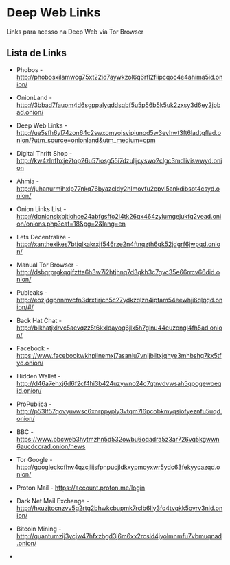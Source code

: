 # Deep Web Links
Links para acesso na Deep Web via Tor Browser

## Lista de Links

- Phobos - http://phobosxilamwcg75xt22id7aywkzol6q6rfl2flipcqoc4e4ahima5id.onion/

- OnionLand - http://3bbad7fauom4d6sgppalyqddsqbf5u5p56b5k5uk2zxsy3d6ey2jobad.onion/

- Deep Web Links - http://ue5sfh6yl74zon64c2swxomyojsyipiunod5w3eyhwt3ft6ladtgflad.onion/?utm_source=onionland&utm_medium=cpm

- Digital Thrift Shop - http://kw4zlnfhxje7top26u57iosg55i7dzuljjcyswo2clgc3mdliviswwyd.onion

- Ahmia - http://juhanurmihxlp77nkq76byazcldy2hlmovfu2epvl5ankdibsot4csyd.onion/

- Onion Links List - http://donionsixbjtiohce24abfgsffo2l4tk26qx464zylumgejukfq2vead.onion/onions.php?cat=18&pg=2&lang=en

- Lets Decentralize - http://xanthexikes7btjqlkakrxjf546rze2n4ftnqzth6qk52jdgrf6jwpqd.onion/

- Manual Tor Browser - http://dsbqrprgkqqifztta6h3w7i2htjhnq7d3qkh3c7gvc35e66rrcv66did.onion/

- Publeaks - http://eozjdgpnnmvcfn3drxtirjcn5c27ydkzqlzn4iptam54eewhji6qlqqd.onion/#/

- Back Hat Chat - http://blkhatjxlrvc5aevqzz5t6kxldayog6jlx5h7glnu44euzongl4fh5ad.onion/

- Facebook - https://www.facebookwkhpilnemxj7asaniu7vnjjbiltxjqhye3mhbshg7kx5tfyd.onion/

- Hidden Wallet - http://d46a7ehxj6d6f2cf4hi3b424uzywno24c7qtnvdvwsah5qpogewoeqid.onion/

- ProPublica - http://p53lf57qovyuvwsc6xnrppyply3vtqm7l6pcobkmyqsiofyeznfu5uqd.onion/

- BBC - https://www.bbcweb3hytmzhn5d532owbu6oqadra5z3ar726vq5kgwwn6aucdccrad.onion/news

- Tor Google - http://googleckcfhw4qzcjlijsfpnpucjldkxypmoyxwr5ydc63fekyycazqd.onion/

- Proton Mail - https://account.proton.me/login

- Dark Net Mail Exchange - http://hxuzjtocnzvv5g2rtg2bhwkcbupmk7rclb6lly3fo4tvqkk5oyrv3nid.onion/

- Bitcoin Mining - http://quantumzij3ycjw47hfxzbgd3j6m6xx2rcsld4jyolmnmfu7vbmuqnad.onion/

- 
